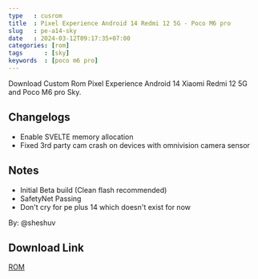 ```yaml
---
type   : cusrom
title  : Pixel Experience Android 14 Redmi 12 5G - Poco M6 pro
slug   : pe-a14-sky
date   : 2024-03-12T09:17:35+07:00
categories: [rom]
tags      : [sky]
keywords  : [poco m6 pro]
---
```


Download Custom Rom Pixel Experience Android 14 Xiaomi Redmi 12 5G and Poco M6 pro Sky.


## Changelogs 
- Enable SVELTE memory allocation
- Fixed 3rd party cam crash on devices with omnivision camera sensor

## Notes
- Initial Beta build (Clean flash recommended)
- SafetyNet Passing 
- Don't cry for pe plus 14 which doesn't exist for now

By: @sheshuv 

## Download Link
[ROM](https://sourceforge.net/projects/sheshu/files/sky/roms/14/PixelExperience/PixelExperience_sky-14.0-20240302-1115-BETA.zip/download)

